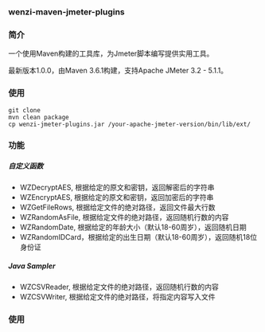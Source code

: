 ### wenzi-maven-jmeter-plugins

### 简介

一个使用Maven构建的工具库，为Jmeter脚本编写提供实用工具。

最新版本1.0.0，由Maven 3.6.1构建，支持Apache JMeter 3.2 - 5.1.1。

### 使用

```
git clone
mvn clean package
cp wenzi-jmeter-plugins.jar /your-apache-jmeter-version/bin/lib/ext/
```

### 功能

##### 自定义函数

* WZDecryptAES, 根据给定的原文和密钥，返回解密后的字符串
* WZEncryptAES, 根据给定的原文和密钥，返回加密后的字符串
* WZGetFileRows, 根据给定文件的绝对路径，返回文件最大行数
* WZRandomAsFile, 根据给定文件的绝对路径，返回随机行数的内容
* WZRandomDate, 根据给定的年龄大小（默认18-60周岁），返回随机日期
* WZRandomIDCard，根据给定的出生日期（默认18-60周岁），返回随机18位身份证

##### Java Sampler

* WZCSVReader, 根据给定文件的绝对路径，返回随机行数的内容
* WZCSVWriter, 根据给定文件的绝对路径，将指定内容写入文件

### 使用

